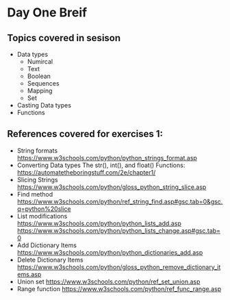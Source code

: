 # Day One Breif

## Topics covered in sesison

- Data types
    - Numircal
    - Text
    - Boolean
    - Sequences
    - Mapping
    - Set
- Casting Data types 
- Functions


## References covered for exercises 1: 
- String formats
  https://www.w3schools.com/python/python_strings_format.asp
- Converting Data types
  The str(), int(), and float() Functions: https://automatetheboringstuff.com/2e/chapter1/
- Slicing Strings
  https://www.w3schools.com/python/gloss_python_string_slice.asp
- Find method
  https://www.w3schools.com/python/ref_string_find.asp#gsc.tab=0&gsc.q=python%20slice
- List modifications
  https://www.w3schools.com/python/python_lists_add.asp
  https://www.w3schools.com/python/python_lists_change.asp#gsc.tab=0
- Add Dictionary Items
  https://www.w3schools.com/python/python_dictionaries_add.asp
- Delete Dictionary Items
  https://www.w3schools.com/python/gloss_python_remove_dictionary_items.asp
- Union set
  https://www.w3schools.com/python/ref_set_union.asp
- Range function
  https://www.w3schools.com/python/ref_func_range.asp
